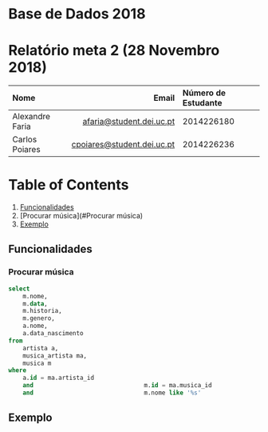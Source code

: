 # Base de Dados 2018

# Relatório meta 2 (28 Novembro 2018)

| Nome | Email | Número de Estudante | 
|:---|---:|:---|
| Alexandre Faria | afaria@student.dei.uc.pt | 2014226180 |
| Carlos Poiares |  cpoiares@student.dei.uc.pt |  2014226236 |

# Table of Contents
1. [Funcionalidades](#Funcionalidades)
2. [Procurar música](#Procurar música)
3. [Exemplo](#Exemplo)

## Funcionalidades
### Procurar música

```sql
select
    m.nome,
    m.data,
    m.historia,
    m.genero,
    a.nome,
    a.data_nascimento                         
from
    artista a,
    musica_artista ma,
    musica m                         
where
    a.id = ma.artista_id 
    and                               m.id = ma.musica_id 
    and                               m.nome like '%s'
```



## Exemplo